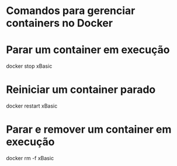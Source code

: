 # Comandos para gerenciar containers no Docker

# Parar um container em execução
docker stop xBasic

# Reiniciar um container parado
docker restart xBasic

# Parar e remover um container em execução
docker rm -f xBasic
